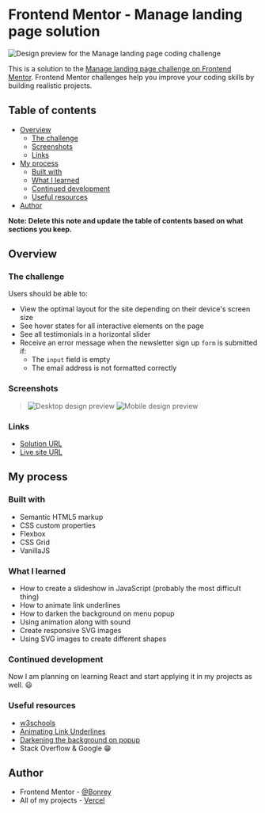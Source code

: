 # Frontend Mentor - Manage landing page solution

![Design preview for the Manage landing page coding challenge](./design/desktop-preview.jpg)

This is a solution to the [Manage landing page challenge on Frontend Mentor](https://www.frontendmentor.io/challenges/manage-landing-page-SLXqC6P5). Frontend Mentor challenges help you improve your coding skills by building realistic projects. 

## Table of contents

- [Overview](#overview)
  - [The challenge](#the-challenge)
  - [Screenshots](#screenshots)
  - [Links](#links)
- [My process](#my-process)
  - [Built with](#built-with)
  - [What I learned](#what-i-learned)
  - [Continued development](#continued-development)
  - [Useful resources](#useful-resources)
- [Author](#author)

**Note: Delete this note and update the table of contents based on what sections you keep.**

## Overview

### The challenge

Users should be able to:

- View the optimal layout for the site depending on their device's screen size
- See hover states for all interactive elements on the page
- See all testimonials in a horizontal slider
- Receive an error message when the newsletter sign up `form` is submitted if:
  - The `input` field is empty
  - The email address is not formatted correctly

### Screenshots
>![Desktop design preview](./design/screenshots/desktop.png)
>![Mobile design preview](./design/screenshots/mobile.png)

### Links

- [Solution URL](https://github.com/Bonrey/Frontend/tree/main/HTML-SASS-JavaScript/Manage%20Landing%20Page)
- [Live site URL](https://manage-landing-page-khaki.vercel.app/)

## My process

### Built with

- Semantic HTML5 markup
- CSS custom properties
- Flexbox
- CSS Grid
- VanillaJS

### What I learned

- How to create a slideshow in JavaScript (probably the most difficult thing)
- How to animate link underlines
- How to darken the background on menu popup
- Using animation along with sound
- Create responsive SVG images
- Using SVG images to create different shapes


### Continued development

Now I am planning on learning React and start applying it in my projects as well. 😃


### Useful resources

- [w3schools](https://www.w3schools.com/)
- [Animating Link Underlines](https://tobiasahlin.com/blog/css-trick-animating-link-underlines/)
- [Darkening the background on popup](https://stackoverflow.com/questions/31054353/darken-the-entire-page-when-opening-and-produce-a-fade-out-effect-when-closing-a)
- Stack Overflow & Google 😁


## Author

- Frontend Mentor - [@Bonrey](https://www.frontendmentor.io/profile/Bonrey)
- All of my projects - [Vercel](https://vercel.com/dashboard/projects)